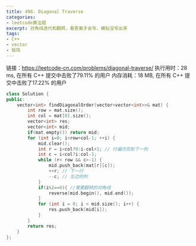 ```yaml
---
title: 498. Diagonal Traverse
categories:
- leetcode算法题
excerpt: 对角线迭代和翻转，看答案才会写，模拟没写出来
tags:
- C++
- vector
- 矩阵
---
```

链接：https://leetcode-cn.com/problems/diagonal-traverse/
执行用时：28 ms, 在所有 C++ 提交中击败了79.11% 的用户
内存消耗：18 MB, 在所有 C++ 提交中击败了17.22% 的用户
``` C++
class Solution {
public:
    vector<int> findDiagonalOrder(vector<vector<int>>& mat) {
        int row = mat.size();
        int col = mat[0].size();
        vector<int> res;
        vector<int> mid;
        if(mat.empty()) return mid;
        for (int i=0; i<row+col-1; ++i) {
            mid.clear();
            int r = i<col?0:i-col+1; // 行遍历完到下一列
            int c = i<col?i:col-1;
            while (r< row && c>-1) {
                mid.push_back(mat[r][c]);
                ++r; // 下一行
                --c; // 左边的列
            }
            if(i%2==0){ //需要翻转的对角线
                reverse(mid.begin(), mid.end());
            }
            for (int i = 0; i < mid.size(); i++) {
                res.push_back(mid[i]);
            }
        }
        return res;
    }
};
```